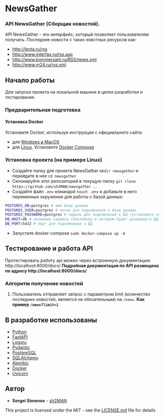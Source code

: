 # NewsGather
### API NewsGather (Сборщик новостей).
API NewsGather - это интерфейс, который позволяет пользователям получать. Последние новости с таких новстных ресурсов как:
 - http://lenta.ru/rss
 - http://www.interfax.ru/rss.asp
 - http://www.kommersant.ru/RSS/news.xml
 - http://www.m24.ru/rss.xml


## Начало работы

Для запуска проекта на локальной машине в целях разработки и тестирования.

### Предварительная подготовка

#### Установка Docker
Установите Docker, используя инструкции с официального сайта:
- для [Windows и MacOS](https://www.docker.com/products/docker-desktop) 
- для [Linux](https://docs.docker.com/engine/install/ubuntu/). Установите [Docker Compose](https://docs.docker.com/compose/install/)

### Установка проекта (на примере Linux)

- Создайте папку для проекта NewsGather `mkdir newsgather` и перейдите в нее `cd newsgather`
- Склонируйте этот репозиторий в текущую папку `git clone https://github.com/sh2MAN/newsgather .`.
- Создайте файл `.env` командой `touch .env` и добавьте в него переменные окружения для работы с базой данных:
```sh
POSTGRES_DB=postgres # имя базы данных
POSTGRES_USER=postgres # логин для подключения к базе данных
POSTGRES_PASSWORD=postgres # пароль для подключения к БД (установите свой)
DB_HOST=db # название сервиса (контейнер в котором будет развернута БД)
DB_PORT=5432 # порт для подключения к БД
```
- Запустите docker-compose `sudo docker-compose up -d` 

## Тестирование и работа API

Протестировать работу api можно через встроенную документацию http://localhost:8000/docs/
**Подробная документация по API размещена по адресу http://localhost:8000/docs/**

### Алгоритм получение новостей

1. Пользователь отправляет запрос с параметром limit (количество последних новостей, 
является не обязательным) на `/news`.
**Как пример `/news?limit=1`**

## В разработке использованы

* [Python](https://www.python.org/)
* [FastAPI](https://fastapi.tiangolo.com/)
* [Loguru](https://loguru.readthedocs.io/en/stable/)
* [Pydantic](https://pydantic-docs.helpmanual.io/)
* [PostgreSQL](https://www.postgresql.org/)
* [SQLAlchemy](https://www.sqlalchemy.org/)
* [Alembic](https://alembic.sqlalchemy.org/en/latest/)
* [Docker](https://www.docker.com/)
* [Uvicorn](https://www.uvicorn.org/)

## Автор

* **Sergei Simonov** - [sh2MAN](https://github.com/sh2MAN)

This project is licensed under the MIT - see the [LICENSE.md](LICENSE.md) file for details